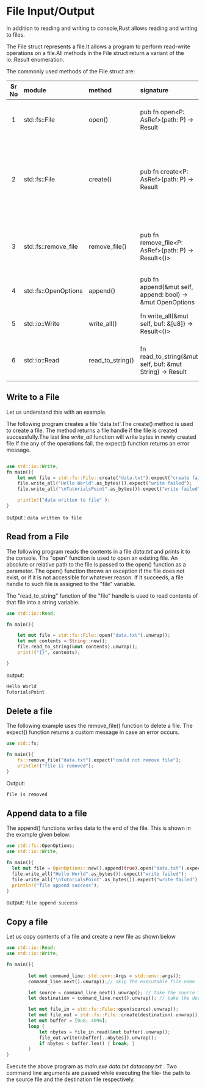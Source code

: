 # File Input/Output

In addition to reading and writing to console,Rust allows reading and writing to files.

The File struct represents a file.It allows a program to perform read-write  operations on a file.All methods in the File struct return a variant of the io::Result<T> enumeration.

The commonly used methods of the File struct are:

|Sr No |module| method | signature   | description|  
|:----:|:---|:----------|:-------|:-------|
| 1    | std::fs::File |open()  | pub fn open<P: AsRef<Path>>(path: P) -> Result<File>|The open static method can be used to open a file in read-only mode
| 2    | std::fs::File |create()  |pub fn create<P: AsRef<Path>>(path: P) -> Result<File> |static method opens a file in write-only mode. If the file already existed, the old content is destroyed. Otherwise, a new file is created.
| 3    | std::fs::remove_file |remove_file() |pub fn remove_file<P: AsRef<Path>>(path: P) -> Result<()>|Removes a file from the filesystem,there is no guarantee that the file is immediately deleted
|4|std::fs::OpenOptions|append()|pub fn append(&mut self, append: bool) -> &mut OpenOptions|Sets the option for the append mode of file
|5|std::io::Write|write_all()|fn write_all(&mut self, buf: &[u8]) -> Result<()>|Attempts to write an entire buffer into this write
|6|std::io::Read|read_to_string()|fn read_to_string(&mut self, buf: &mut String) -> Result<usize>|Read all bytes until EOF in this source, appending them to buf.

## Write to a File

Let us understand this with an example.

The following program creates a file 'data.txt'.The create() method is used to create a file. The method returns a file handle if the file is created successfully.The last line *write_all* function will write bytes in newly created file.If the any of the operations fail, the expect() function returns an error message.

```rust

use std::io::Write;
fn main(){
    let mut file = std::fs::File::create("data.txt").expect("create failed");
    file.write_all("Hello World".as_bytes()).expect("write failed");
    file.write_all("\nTutorialsPoint".as_bytes()).expect("write failed");

    println!("data written to file" );
}
```

output : `data written to file`

## Read from a File

The following program reads the contents in a file *data.txt* and prints it to the console.
The "open" function is used to open an existing file. An absolute or relative path to the file is passed to the open() function as a parameter.
The open() function throws an exception if the file does not exist, or if it is not accessible for whatever reason. If it succeeds, a file handle to such file is assigned to the "file" variable.

The "read_to_string" function of the "file" handle is used to read contents of that file into a string variable.

```rust
use std::io::Read;

fn main(){

    let mut file = std::fs::File::open("data.txt").unwrap();
    let mut contents = String::new();
    file.read_to_string(&mut contents).unwrap();
    print!("{}", contents);

}

```

output:

```rust
Hello World
TutorialsPoint
```

## Delete a file

The following example uses the remove_file() function to delete a file. The expect() function returns a custom message in case an error occurs.

```rust
use std::fs;

fn main(){
    fs::remove_file("data.txt").expect("could not remove file");
    println!("file is removed");
}

```

Output:

```rust
file is removed
```

## Append data to a file

The append() functions writes data to the end of the file. This is shown in the example given below:

```rust
use std::fs::OpenOptions;
use std::io::Write;

fn main(){
  let mut file = OpenOptions::new().append(true).open("data.txt").expect("cannot open file");
  file.write_all("Hello World".as_bytes()).expect("write failed");
  file.write_all("\nTutorialsPoint".as_bytes()).expect("write failed");
  println!("file append success");
}

```

output: `file append success`

## Copy a file

Let us copy contents of a file and create a new file as shown below

```rust
use std::io::Read;
use std::io::Write;

fn main(){
 
        let mut command_line: std::env::Args = std::env::args();
        command_line.next().unwrap();// skip the executable file name

        let source = command_line.next().unwrap(); // take the source file
        let destination = command_line.next().unwrap(); // take the destination file

        let mut file_in = std::fs::File::open(source).unwrap();
        let mut file_out = std::fs::File::create(destination).unwrap();
        let mut buffer = [0u8; 4096];
        loop {
            let nbytes = file_in.read(&mut buffer).unwrap();
            file_out.write(&buffer[..nbytes]).unwrap();
            if nbytes < buffer.len() { break; }
        }
}

```

Execute the above program as *main.exe data.txt datacopy.txt* . Two command line arguments are passed while executing the file- the path to the source file and the destination file respectively.

<!--
 Modify contents..
The lines from the third to the sixth one assign to the "source" variable the contents of the first argument, and to the "destination" variable the contents of the second argument.
The next two lines open the two files. First the source file is opened, and the new handle is assigned to the "file_in" variable. Then the destination file is created (or truncated, if already existing), and the new handle is assigned to the "file_out" variable.
Then a 4096-byte buffer is allocated in the stack.
At last, a loop repeatedly reads a 4096-byte chunk from the source file and writes it to the output file. The number of bytes read is automatically as many as the length of the buffer

For a file larger than 4096 bytes, at the first iteration the number of bytes read will be 4096, and so some other iterations will be required. For a smaller file, one iteration will be enough. 
In any case, the buffer is written to the file up to the number of bytes read. So, a slice of the buffer is taken from the beginning to the number of read bytes
-->